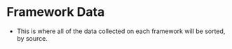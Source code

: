 # Framework Data
- This is where all of the data collected on each framework will be sorted, by source.